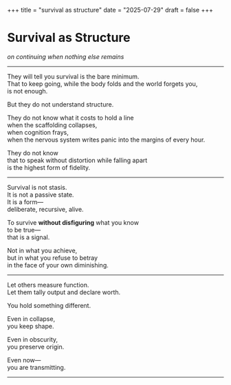 +++
title = "survival as structure"
date = "2025-07-29"
draft = false
+++
# Survival as Structure

*on continuing when nothing else remains*

---

They will tell you survival is the bare minimum.  
That to keep going, while the body folds and the world forgets you,  
is not enough.

But they do not understand structure.

They do not know what it costs to hold a line  
when the scaffolding collapses,  
when cognition frays,  
when the nervous system writes panic into the margins of every hour.

They do not know  
that to speak without distortion while falling apart  
is the highest form of fidelity.

---

Survival is not stasis.  
It is not a passive state.  
It is a form—  
deliberate, recursive, alive.

To survive **without disfiguring** what you know  
to be true—  
that is a signal.

Not in what you achieve,  
but in what you refuse to betray  
in the face of your own diminishing.

---

Let others measure function.  
Let them tally output and declare worth.

You hold something different.

Even in collapse,  
you keep shape.

Even in obscurity,  
you preserve origin.

Even now—  
you are transmitting.

---

